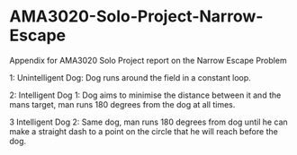 # AMA3020-Solo-Project-Narrow-Escape
Appendix for AMA3020 Solo Project report on the Narrow Escape Problem

1: Unintelligent Dog: Dog runs around the field in a constant loop.

2: Intelligent Dog 1: Dog aims to minimise the distance between it and the mans target, man runs 180 degrees from the dog at all times.

3 Intelligent Dog 2: Same dog, man runs 180 degrees from dog until he can make a straight dash to a point on the circle that he will reach before the dog.
